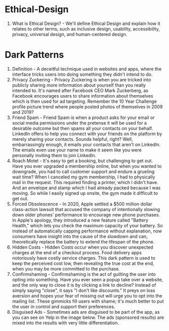 # Ethical-Design
 
 1. What is Ethical Design? - We'll define Ethical Design and explain how it relates to other terms, such as inclusive design, usability, accessibility, privacy, universal design, and human-centered design.

# Dark Patterns 

 1. Definition -  A deceitful technique used in websites and apps, where the interface tricks users into doing something they didn't intend to do.
 2.  Privacy Zuckering - Privacy Zuckering is when you are tricked into publicly sharing more information about yourself than you really intended to. It's named after Facebook CEO Mark Zuckerberg, as Facebook encourages users to share information about themselves which is then used for ad targeting. Remember the 10 Year Challenge profile picture trend where people posted photos of themselves in 2009 and 2019?
 3. Friend Spam - Friend Spam is when a product asks for your email or social media permissions under the pretense it will be used for a desirable outcome but then spams all your contacts on your behalf. LinkedIn offers to help you connect with your friends on the platform by merely sharing your contacts. Sounds helpful, right? Well, embarrassingly enough, it emails your contacts that aren't on LinkedIn. The emails even use your name to make it seem like you were personally inviting them to join LinkedIn.
 4. Roach Motel - It's easy to get a booking, but challenging to get out. Have you ever upgraded a membership online, but when you wanted to downgrade, you had to call customer support and endure a grueling wait time? When I canceled my gym membership, I had to physically mail in the request. This required finding a printer, which I didn't have. And an envelope and stamp which I had already packed because I was moving. So while I easily signed up onsite, the gym made it difficult to get out.
 5. Forced Obsolescence - In 2020, Apple settled a $500 million dollar class-action lawsuit that accused the company of intentionally slowing down older phones' performance to encourage new phone purchases. In Apple's apology, they introduced a new feature called "Battery Health," which lets you check the maximum capacity of your battery. So instead of automatically capping performance without explanation, now consumers have insight into the cause of the slowdown and can, theoretically replace the battery to extend the lifespan of the phone.
 6. Hidden Costs - Hidden Costs occur when you discover unexpected charges at the end of a checkout process. Food delivery apps notoriously have costly service charges. This dark pattern is used to keep the perceived cost low, then revealing the true cost at the end, when you may be more committed to the purchase.
 7. Confirmshaming - Confirmshaming is the act of guilting the user into opting into something. Have you ever seen a popup take over a website, and the only way to close it is by clicking a link to decline? Instead of simply saying "close", it says "I don't like discounts." It preys on loss aversion and hopes your fear of missing out will urge you to opt into the mailing list. These gimmicks fill users with shame; it's much better to put the user in control and support their preferences.
 8. Disguised Ads - Sometimes ads are disguised to be part of the app, as you can see on Yelp in the image below. The ads (sponsored results) are mixed into the results with very little differentiation.